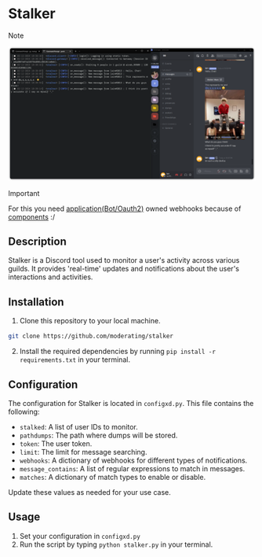 # Stalker
> [!NOTE]
> ![Preview](.github/p.png)

> [!IMPORTANT]  
> For this you need [application(Bot/Oauth2)](https://discord.com/developers/docs/resources/application#application-resource) owned webhooks because of [components](https://discord.com/developers/docs/interactions/message-components#message-components) :/

## Description
Stalker is a Discord tool used to monitor a user's activity across various guilds. It provides 'real-time' updates and notifications about the user's interactions and activities.

## Installation

1. Clone this repository to your local machine. 
```bash
git clone https://github.com/moderating/stalker
```
2. Install the required dependencies by running `pip install -r requirements.txt` in your terminal.

## Configuration

The configuration for Stalker is located in `configxd.py`. This file contains the following:

- `stalked`: A list of user IDs to monitor.
- `pathdumps`: The path where dumps will be stored.
- `token`: The user token.
- `limit`: The limit for message searching.
- `webhooks`: A dictionary of webhooks for different types of notifications.
- `message_contains`: A list of regular expressions to match in messages.
- `matches`: A dictionary of match types to enable or disable.

Update these values as needed for your use case.

## Usage

1. Set your configuration in `configxd.py`
2. Run the script by typing `python stalker.py` in your terminal.